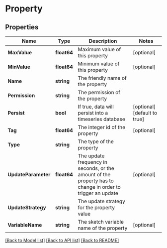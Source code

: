 # Property

## Properties

Name | Type | Description | Notes
------------ | ------------- | ------------- | -------------
**MaxValue** | **float64** | Maximum value of this property | [optional] 
**MinValue** | **float64** | Minimum value of this property | [optional] 
**Name** | **string** | The friendly name of the property | 
**Permission** | **string** | The permission of the property | 
**Persist** | **bool** | If true, data will persist into a timeseries database | [optional] [default to true]
**Tag** | **float64** | The integer id of the property | [optional] 
**Type** | **string** | The type of the property | 
**UpdateParameter** | **float64** | The update frequency in seconds, or the amount of the property has to change in order to trigger an update | [optional] 
**UpdateStrategy** | **string** | The update strategy for the property value | 
**VariableName** | **string** | The  sketch variable name of the property | [optional] 

[[Back to Model list]](../README.md#documentation-for-models) [[Back to API list]](../README.md#documentation-for-api-endpoints) [[Back to README]](../README.md)


